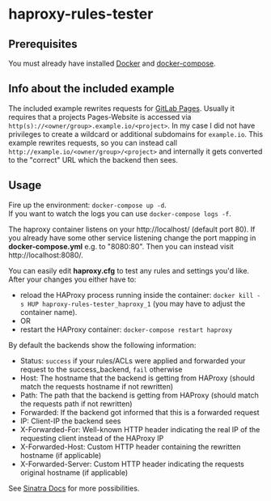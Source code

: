 # haproxy-rules-tester

## Prerequisites
You must already have installed [Docker] and [docker-compose].

## Info about the included example
The included example rewrites requests for [GitLab Pages][g-pages]. Usually it requires that a projects Pages-Website is accessed via `http(s)://<owner/group>.example.io/<project>`. In my case I did not have privileges to create a wildcard or additional subdomains for `example.io`. This example rewrites requests, so you can instead call `http://example.io/<owner/group>/<project>` and internally it gets converted to the "correct" URL which the backend then sees.

## Usage
Fire up the environment: `docker-compose up -d`.  
If you want to watch the logs you can use `docker-compose logs -f`.

The haproxy container listens on your http://localhost/ (default port 80). If you already have some other service listening change the port mapping in **docker-compose.yml** e.g. to "8080:80". Then you can instead visit http://localhost:8080/.

You can easily edit **haproxy.cfg** to test any rules and settings you'd like. After your changes you either have to:
 - reload the HAProxy process running inside the container: `docker kill -s HUP haproxy-rules-tester_haproxy_1` (you may have to adjust the container name).  
 - OR  
 - restart the HAProxy container: `docker-compose restart haproxy`

By default the backends show the following information:
 - Status: `success` if your rules/ACLs were applied and forwarded your request to the success_backend, `fail` otherwise
 - Host: The hostname that the backend is getting from HAProxy (should match the requests hostname if not rewritten)
 - Path: The path that the backend is getting from HAProxy (should match the requests path if not rewritten)
 - Forwarded: If the backend got informed that this is a forwarded request
 - IP: Client-IP the backend sees
 - X-Forwarded-For: Well-known HTTP header indicating the real IP of the requesting client instead of the HAProxy IP
 - X-Forwarded-Host: Custom HTTP header containing the rewritten hostname (if applicable)
 - X-Forwarded-Server: Custom HTTP header indicating the requests original hostname (if applicable)

See [Sinatra Docs](sinatra-docs) for more possibilities.

[Docker]: https://docs.docker.com/get-docker/ "Get Docker | Docker Documentation"
[docker-compose]: https://docs.docker.com/compose/install/ "Install Docker Compose | Docker Documentation"
[g-pages]: https://docs.gitlab.com/ee/user/project/pages/ "GitLab Pages Documentation"
[sinatra-docs]: https://rubydoc.info/gems/sinatra "Sinatra Documentation (quickly create web applications in Ruby)"
